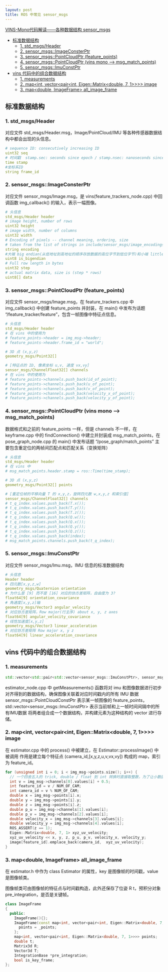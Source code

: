 ```yaml
---
layout: post
title: ROS 中常见 sensor_msgs
---
```


[VINS-Mono代码解读——各种数据结构 sensor_msgs](https://blog.csdn.net/qq_41839222/article/details/86030962)

<!-- TOC -->

- [标准数据结构](#标准数据结构)
  - [1. std_msgs/Header](#1-std_msgsheader)
  - [2. sensor_msgs::ImageConsterPtr](#2-sensor_msgsimageconsterptr)
  - [3. sensor_msgs::PointCloudPtr (feature_points)](#3-sensor_msgspointcloudptr-feature_points)
  - [4. sensor_msgs::PointCloudPtr (vins mono --> msg_match_points)](#4-sensor_msgspointcloudptr-vins-mono----msg_match_points)
  - [5. sensor_msgs::ImuConstPtr](#5-sensor_msgsimuconstptr)
- [vins 代码中的组合数据结构](#vins-代码中的组合数据结构)
  - [1. measurements](#1-measurements)
  - [2. map<int, vector<pair<int, Eigen::Matrix<double, 7, 1>>>> image](#2-mapint-vectorpairint-eigenmatrixdouble-7-1-image)
  - [3. map<double, ImageFrame> all_image_frame](#3-mapdouble-imageframe-all_image_frame)

<!-- /TOC -->

## 标准数据结构

### 1. std_msgs/Header

对应文件 std_msgs/Header.msg，Image/PointCloud/IMU 等各种传感器数据结构中都会出现的头信息。

```yaml
# sequence ID: consecutively increasing ID 
uint32 seq 
# 时间戳  stamp.sec: seconds since epoch / stamp.nsec: nanoseconds since stamp_secs
time stamp 
#坐标系ID
string frame_id 
```

### 2. sensor_msgs::ImageConsterPtr

对应文件 sensor_msgs/Image.msg，是 vins(feature_trackers_node.cpp) 中回调函数 img_callback() 的输入，表示一幅图像。

```yaml
# 头信息
std_msgs/Header header
# image height, number of rows 
uint32 height         
# image width, number of columns
uint32 width          
# Encoding of pixels -- channel meaning, ordering, size
# taken from the list of strings in include/sensor_msgs/image_encodings.h
string encoding       
#大端 big endian(从低地址到高地址的顺序存放数据的高位字节到低位字节)和小端 little endian                      
uint8 is_bigendian    
# Full row length in bytes
uint32 step           
# actual matrix data, size is (step * rows)
uint8[] data          
```

### 3. sensor_msgs::PointCloudPtr (feature_points)

对应文件 sensor_msgs/Image.msg，在 feature_trackers.cpp 中 img_callback() 中创建 feature_points 并封装，在 main() 中发布为话题 “/feature_tracker/feature”，包含一帧图像中特征点信息。

```yaml
# 头信息
std_msgs/Header header
# 在 vins 中的使用为
# feature_points->header = img_msg->header;
# feature_points->header.frame_id = "world";

# 3D 点 (x,y,z)
geometry_msgs/Point32[]

# [特征点的 ID, 像素坐标 u,v, 速度 vx,vy]
sensor_msgs/ChannelFloat32[] channels
# 在 vins 中的使用为
# feature_points->channels.push_back(id_of_point);
# feature_points->channels.push_back(u_of_point);
# feature_points->channels.push_back(v_of_point);
# feature_points->channels.push_back(velocity_x_of_point);
# feature_points->channels.push_back(velocity_y_of_point);
```

### 4. sensor_msgs::PointCloudPtr (vins mono --> msg_match_points)

数据格式和之前的 feature_points 一样，但是 channels 不一样，在 keyframe.cpp 中的 findConnection() 中建立并封装成 msg_match_points，在 pose_graph_node.cpp 的 main() 中发布话题 “/pose_graph/match_points”
主要包含重定位的两帧间匹配点和匹配关系（变换矩阵）

```yaml
# 头信息
std_msgs/Header header 
# 在 vins 中
# msg_match_points.header.stamp = ros::Time(time_stamp);

# 3D 点 (x,y,z)
geometry_msgs/Point32[] points 

# [重定位帧的平移向量 T 的 x,y,z，旋转四元数 w,x,y,z 和索引值]
sensor_msgs/ChannelFloat32[] channels  
# t_q_index.values.push_back(T.x());
# t_q_index.values.push_back(T.y());
# t_q_index.values.push_back(T.z());
# t_q_index.values.push_back(Q.w());
# t_q_index.values.push_back(Q.x());
# t_q_index.values.push_back(Q.y());
# t_q_index.values.push_back(Q.z());
# t_q_index.values.push_back(index);
# msg_match_points.channels.push_back(t_q_index);
```

### 5. sensor_msgs::ImuConstPtr

对应文件 sensor_msgs/Imu.msg，IMU 信息的标准数据结构

```yaml
# 头信息
Header header
# 四元数[x,y,z,w]
geometry_msgs/Quaternion orientation
# 为什么是 [9] 而不是 [16] 对应的协方差矩阵，自由度为 3?
float64[9] orientation_covariance
# 角速度[x,y,z]轴
geometry_msgs/Vector3 angular_velocity
# 对应协方差矩阵，Row major(行主序) about x, y, z axes
float64[9] angular_velocity_covariance
# 线性加速度[x,y,z]
geometry_msgs/Vector3 linear_acceleration
# 对应协方差矩阵 Row major x, y z 
float64[9] linear_acceleration_covariance
```

## vins 代码中的组合数据结构

### 1. measurements

```c++
std::vector<std::pair<std::vector<sensor_msgs::ImuConstPtr>, sensor_msgs::PointCloudConstPtr>> measurements;
```

estimator_node.cpp 中 getMeasurements() 函数将对 imu 和图像数据进行初步对齐得到的数据结构，确保图像关联着对应时间戳内的所有 IMU 数据
sensor_msgs::PointCloudConstPtr 表示某一帧图像的 feature_points，
std::vector<sensor_msgs::ImuConstPtr> 表示当前帧和上一帧时间间隔中的所有IMU数据
将两者组合成一个数据结构，并构建元素为这种结构的 vector 进行存储。

### 2. map<int, vector<pair<int, Eigen::Matrix<double, 7, 1>>>> image

在 estimator.cpp 中的 process() 中被建立，在 Estimator::processImage() 中被调用
作用是建立每个特征点 (camera_id,[x,y,z,u,v,vx,vy]) 构成的 map，索引为 feature_id。

```c++
for (unsigned int i = 0; i < img_msg->points.size(); i++) {
  // 一个四舍五入的 trick, double / float 到 int 转换时直接取整数，为了让小数部分大于 0.5 可以进位（小于 0.5 被舍去）
  int v = img_msg->channels[0].values[i] + 0.5;
  int feature_id = v / NUM_OF_CAM;
  int camera_id = v % NUM_OF_CAM;
  double x = img_msg->points[i].x;
  double y = img_msg->points[i].y;
  double z = img_msg->points[i].z;
  double p_u = img_msg->channels[1].values[i];
  double p_v = img_msg->channels[2].values[i];
  double velocity_x = img_msg->channels[3].values[i];
  double velocity_y = img_msg->channels[4].values[i];
  ROS_ASSERT(z == 1);
  Eigen::Matrix<double, 7, 1> xyz_uv_velocity;
  xyz_uv_velocity << x, y, z, p_u, p_v, velocity_x, velocity_y;
  image[feature_id].emplace_back(camera_id,  xyz_uv_velocity);
}
```

### 3. map<double, ImageFrame> all_image_frame

在 estimator.h 中作为 class Estimator 的属性，key 是图像帧的时间戳，value 是图像帧类。

图像帧类可由图像帧的特征点与时间戳构造，此外还保存了位姿 R t，预积分对象 pre_integration，是否是关键帧。

```c++
class ImageFrame
{
  public:
    ImageFrame(){};
    ImageFrame(const map<int, vector<pair<int, Eigen::Matrix<double, 7, 1>>>>& _points, double _t):t{_t},is_key_frame{false} {
      points = _points;
    };
    map<int, vector<pair<int, Eigen::Matrix<double, 7, 1>>>> points;
    double t;
    Matrix3d R;
    Vector3d T;
    IntegrationBase *pre_integration;
    bool is_key_frame;
};
```